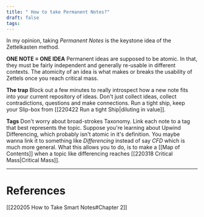```yaml
---
title: " How to take Permanent Notes?"
draft: false
tags:
---
```

 

In my opinion, taking *Permanent Notes* is the keystone idea of the Zettelkasten method.

**ONE NOTE = ONE IDEA**
Permanent ideas are supposed to be atomic. In that, they must be fairly independent  and generally re-usable in different contexts. The atomicity of an idea is what makes or breaks the usability of Zettels once you reach critical mass. 

**The trap**
Block out a few minutes to really introspect how a new note fits into your current repository of ideas. Don't just collect ideas, collect contradictions, questions and make connections. Run a tight ship, keep your Slip-box from [[220422 Run a tight Ship|diluting in value]]. 

**Tags**
Don't worry about broad-strokes Taxonomy. Link each note to a tag that best represents the topic. Suppose you're learning about Upwind Differencing, which probably isn't atomic in it's definition. You maybe wanna link it to something like *Differencing* instead of say *CFD* which is much more general. What this allows you to do, is to make a [[Map of Contents]] when a topic like differencing reaches [[220318 Critical Mass|Critical Mass]]. 


---
# References
[[220205 How to Take Smart Notes#Chapter 2]]
